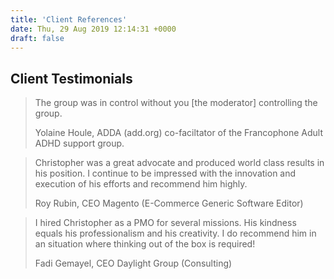 ```yaml
---
title: 'Client References'
date: Thu, 29 Aug 2019 12:14:31 +0000
draft: false
---
```


Client Testimonials
-------------------

> The group was in control without you \[the moderator\] controlling the group.
> 
> Yolaine Houle, ADDA (add.org) co-faciltator of the Francophone Adult ADHD support group.

> Christopher was a great advocate and produced world class results in his position. I continue to be impressed with the innovation and execution of his efforts and recommend him highly.
> 
> Roy Rubin, CEO Magento (E-Commerce Generic Software Editor)

> I hired Christopher as a PMO for several missions. His kindness equals his professionalism and his creativity. I do recommend him in an situation where thinking out of the box is required!
> 
> Fadi Gemayel, CEO Daylight Group (Consulting)
